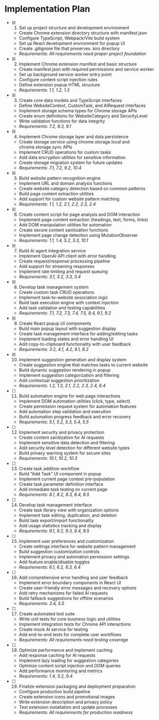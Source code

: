 # Implementation Plan

- [x] 1. Set up project structure and development environment
  - Create Chrome extension directory structure with manifest.json
  - Configure TypeScript, Webpack/Vite build system
  - Set up React development environment for popup UI
  - Create .gitignore file that preserves .kiro directory
  - _Requirements: All requirements need proper project foundation_

- [x] 2. Implement Chrome extension manifest and basic structure
  - Create manifest.json with required permissions and service worker
  - Set up background service worker entry point
  - Configure content script injection rules
  - Define extension popup HTML structure
  - _Requirements: 1.1, 1.2, 1.3_

- [x] 3. Create core data models and TypeScript interfaces
  - Define WebsiteContext, CustomTask, and AIRequest interfaces
  - Implement storage schema types for Chrome storage APIs
  - Create enum definitions for WebsiteCategory and SecurityLevel
  - Write validation functions for data integrity
  - _Requirements: 7.2, 8.3, 9.1_

- [x] 4. Implement Chrome storage layer and data persistence
  - Create storage service using chrome.storage.local and chrome.storage.sync APIs
  - Implement CRUD operations for custom tasks
  - Add data encryption utilities for sensitive information
  - Create storage migration system for future updates
  - _Requirements: 7.1, 7.2, 9.2, 10.4_

- [x] 5. Build website pattern recognition engine
  - Implement URL and domain analysis functions
  - Create website category detection based on common patterns
  - Build page content extraction utilities
  - Add support for custom website pattern matching
  - _Requirements: 1.1, 1.2, 2.1, 2.2, 2.3, 2.4_

- [x] 6. Create content script for page analysis and DOM interaction
  - Implement page content extraction (headings, text, forms, links)
  - Add DOM manipulation utilities for automation
  - Create secure content sanitization functions
  - Implement page change detection using MutationObserver
  - _Requirements: 1.1, 1.4, 5.2, 5.3, 10.1_

- [x] 7. Build AI agent integration service
  - Implement OpenAI API client with error handling
  - Create request/response processing pipeline
  - Add support for streaming responses
  - Implement rate limiting and request queuing
  - _Requirements: 3.1, 3.2, 3.3, 3.4_

- [x] 8. Develop task management system
  - Create custom task CRUD operations
  - Implement task-to-website association logic
  - Build task execution engine with context injection
  - Add task validation and testing capabilities
  - _Requirements: 7.1, 7.2, 7.3, 7.4, 7.5, 8.4, 9.1, 9.2_

- [x] 9. Create React popup UI components
  - Build main popup layout with suggestion display
  - Create task management interface for adding/editing tasks
  - Implement loading states and error handling UI
  - Add copy-to-clipboard functionality with user feedback
  - _Requirements: 3.2, 4.1, 4.2, 8.1, 8.2_

- [x] 10. Implement suggestion generation and display system
  - Create suggestion engine that matches tasks to current website
  - Build dynamic suggestion rendering in popup
  - Implement suggestion categorization and filtering
  - Add contextual suggestion prioritization
  - _Requirements: 1.2, 1.3, 2.1, 2.2, 2.3, 2.4, 6.4_

- [ ] 11. Build automation engine for web page interactions
  - Implement DOM automation utilities (click, type, select)
  - Create permission request system for automation features
  - Add automation step validation and execution
  - Build automation progress feedback and error recovery
  - _Requirements: 5.1, 5.2, 5.3, 5.4, 5.5_

- [ ] 12. Implement security and privacy protection
  - Create content sanitization for AI requests
  - Implement sensitive data detection and filtering
  - Add security level detection for different website types
  - Build privacy warning system for secure sites
  - _Requirements: 10.1, 10.2, 10.3_

- [ ] 13. Create task addition workflow
  - Build "Add Task" UI component in popup
  - Implement current page context pre-population
  - Create task parameter definition interface
  - Add immediate task testing on current page
  - _Requirements: 8.1, 8.2, 8.3, 8.4, 8.5_

- [ ] 14. Develop task management interface
  - Create task library view with organization options
  - Implement task editing, duplication, and deletion
  - Build task export/import functionality
  - Add usage statistics tracking and display
  - _Requirements: 9.1, 9.2, 9.3, 9.4, 9.5_

- [ ] 15. Implement user preferences and customization
  - Create settings interface for website pattern management
  - Build suggestion customization controls
  - Implement privacy and automation permission settings
  - Add feature enable/disable toggles
  - _Requirements: 6.1, 6.2, 6.3, 6.4_

- [ ] 16. Add comprehensive error handling and user feedback
  - Implement error boundary components in React UI
  - Create user-friendly error messages and recovery options
  - Add retry mechanisms for failed AI requests
  - Build fallback suggestions for offline scenarios
  - _Requirements: 3.4, 5.5_

- [ ] 17. Create automated test suite
  - Write unit tests for core business logic and utilities
  - Implement integration tests for Chrome API interactions
  - Create mock AI service for testing
  - Add end-to-end tests for complete user workflows
  - _Requirements: All requirements need testing coverage_

- [ ] 18. Optimize performance and implement caching
  - Add response caching for AI requests
  - Implement lazy loading for suggestion categories
  - Optimize content script injection and DOM queries
  - Add performance monitoring and metrics
  - _Requirements: 1.4, 3.2, 9.4_

- [ ] 19. Finalize extension packaging and deployment preparation
  - Configure production build pipeline
  - Create extension icons and promotional images
  - Write extension description and privacy policy
  - Test extension installation and update processes
  - _Requirements: All requirements for production readiness_